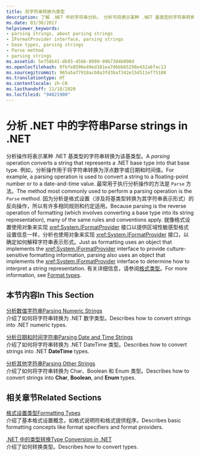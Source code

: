 ```yaml
---
title: 将字符串转换为类型
description: 了解 .NET 中的字符串分析。 分析可将表示某种 .NET 基类型的字符串转换为该基类型。 分析是格式化的反向操作。
ms.date: 03/30/2017
helpviewer_keywords:
- parsing strings, about parsing strings
- IFormatProvider interface, parsing strings
- base types, parsing strings
- Parse method
- parsing strings
ms.assetid: 5e758b41-db93-456b-8999-99b7304b090d
ms.openlocfilehash: 8fbfe8596e49ed101ea7d6bb65298e432a6fac13
ms.sourcegitcommit: 965a5af7918acb0a3fd3baf342e15d511ef75188
ms.translationtype: HT
ms.contentlocale: zh-CN
ms.lasthandoff: 11/18/2020
ms.locfileid: "94821900"
---
```

# <a name="parse-strings-in-net"></a><span data-ttu-id="f1263-105">分析 .NET 中的字符串</span><span class="sxs-lookup"><span data-stu-id="f1263-105">Parse strings in .NET</span></span>

<span data-ttu-id="f1263-106">分析操作将表示某种 .NET 基类型的字符串转换为该基类型。</span><span class="sxs-lookup"><span data-stu-id="f1263-106">A *parsing* operation converts a string that represents a .NET base type into that base type.</span></span> <span data-ttu-id="f1263-107">例如，分析操作用于将字符串转换为浮点数字或日期和时间值。</span><span class="sxs-lookup"><span data-stu-id="f1263-107">For example, a parsing operation is used to convert a string to a floating-point number or to a date-and-time value.</span></span> <span data-ttu-id="f1263-108">最常用于执行分析操作的方法是 `Parse` 方法。</span><span class="sxs-lookup"><span data-stu-id="f1263-108">The method most commonly used to perform a parsing operation is the `Parse` method.</span></span> <span data-ttu-id="f1263-109">因为分析是格式设置（涉及将基类型转换为其字符串表示形式）的反向操作，所以有许多相同规则和约定适用。</span><span class="sxs-lookup"><span data-stu-id="f1263-109">Because parsing is the reverse operation of formatting (which involves converting a base type into its string representation), many of the same rules and conventions apply.</span></span> <span data-ttu-id="f1263-110">就像格式设置使用对象来实现 <xref:System.IFormatProvider> 接口以提供区域性敏感型格式设置信息一样，分析也使用对象来实现 <xref:System.IFormatProvider> 接口，以确定如何解释字符串表示形式。</span><span class="sxs-lookup"><span data-stu-id="f1263-110">Just as formatting uses an object that implements the <xref:System.IFormatProvider> interface to provide culture-sensitive formatting information, parsing also uses an object that implements the <xref:System.IFormatProvider> interface to determine how to interpret a string representation.</span></span> <span data-ttu-id="f1263-111">有关详细信息，请参阅[格式类型](formatting-types.md)。</span><span class="sxs-lookup"><span data-stu-id="f1263-111">For more information, see [Format types](formatting-types.md).</span></span>

## <a name="in-this-section"></a><span data-ttu-id="f1263-112">本节内容</span><span class="sxs-lookup"><span data-stu-id="f1263-112">In This Section</span></span>
 <span data-ttu-id="f1263-113">[分析数值字符串](parsing-numeric.md)</span><span class="sxs-lookup"><span data-stu-id="f1263-113">[Parsing Numeric Strings](parsing-numeric.md)</span></span>\
 <span data-ttu-id="f1263-114">介绍了如何将字符串转换为 .NET 数字类型。</span><span class="sxs-lookup"><span data-stu-id="f1263-114">Describes how to convert strings into .NET numeric types.</span></span>

 <span data-ttu-id="f1263-115">[分析日期和时间字符串](parsing-datetime.md)</span><span class="sxs-lookup"><span data-stu-id="f1263-115">[Parsing Date and Time Strings](parsing-datetime.md)</span></span>\
 <span data-ttu-id="f1263-116">介绍了如何将字符串转换为 .NET DateTime 类型。</span><span class="sxs-lookup"><span data-stu-id="f1263-116">Describes how to convert strings into .NET **DateTime** types.</span></span>

 <span data-ttu-id="f1263-117">[分析其他字符串](parsing-other.md)</span><span class="sxs-lookup"><span data-stu-id="f1263-117">[Parsing Other Strings](parsing-other.md)</span></span>\
 <span data-ttu-id="f1263-118">介绍了如何将字符串转换为 Char、Boolean 和 Enum 类型。</span><span class="sxs-lookup"><span data-stu-id="f1263-118">Describes how to convert strings into **Char**, **Boolean**, and **Enum** types.</span></span>

## <a name="related-sections"></a><span data-ttu-id="f1263-119">相关章节</span><span class="sxs-lookup"><span data-stu-id="f1263-119">Related Sections</span></span>
 <span data-ttu-id="f1263-120">[格式设置类型](formatting-types.md)</span><span class="sxs-lookup"><span data-stu-id="f1263-120">[Formatting Types](formatting-types.md)</span></span>\
 <span data-ttu-id="f1263-121">介绍了基本格式设置概念，如格式说明符和格式提供程序。</span><span class="sxs-lookup"><span data-stu-id="f1263-121">Describes basic formatting concepts like format specifiers and format providers.</span></span>

 <span data-ttu-id="f1263-122">[.NET 中的类型转换](type-conversion.md)</span><span class="sxs-lookup"><span data-stu-id="f1263-122">[Type Conversion in .NET](type-conversion.md)</span></span>\
 <span data-ttu-id="f1263-123">介绍了如何转换类型。</span><span class="sxs-lookup"><span data-stu-id="f1263-123">Describes how to convert types.</span></span>

